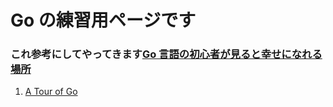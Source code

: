 # Go の練習用ページです

### これ参考にしてやってきます[Go 言語の初心者が見ると幸せになれる場所](https://qiita.com/tenntenn/items/0e33a4959250d1a55045)

1. [A Tour of Go](https://go-tour-jp.appspot.com/welcome/1)

